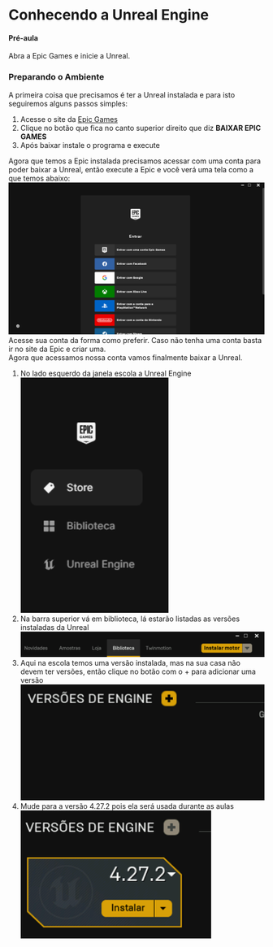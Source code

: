 # Conhecendo a Unreal Engine

#### Pré-aula
Abra a Epic Games e inicie a Unreal.

### Preparando o Ambiente
A primeira coisa que precisamos é ter a Unreal instalada e para isto seguiremos alguns passos simples:
1. Acesse o site da [Epic Games](https://store.epicgames.com/pt-BR/)
2. Clique no botão que fica no canto superior direito que diz **BAIXAR EPIC GAMES**
3. Após baixar instale o programa e execute

Agora que temos a Epic instalada precisamos acessar com uma conta para poder baixar a Unreal, então execute a Epic e você verá uma tela como a que temos abaixo:<br>
[![001](https://github.com/mastheusum/Aulas/blob/main/Level%203/v1/Lesson%2001/Screenshots/001.png "001")](https://github.com/mastheusum/Aulas/blob/main/Level%203/v1/Lesson%2001/Screenshots/001.png "001")<br>
Acesse sua conta da forma como preferir. Caso não tenha uma conta basta ir no site da Epic e criar uma.<br>
Agora que acessamos nossa conta vamos finalmente baixar a Unreal.
1. No lado esquerdo da janela escola a Unreal Engine <br>[![002](https://github.com/mastheusum/Aulas/blob/main/Level%203/v1/Lesson%2001/Screenshots/002.png "002")](https://github.com/mastheusum/Aulas/blob/main/Level%203/v1/Lesson%2001/Screenshots/002.png "002")
2. Na barra superior vá em biblioteca, lá estarão listadas as versões instaladas da Unreal<br>[![003](https://github.com/mastheusum/Aulas/blob/main/Level%203/v1/Lesson%2001/Screenshots/003.png "003")](https://github.com/mastheusum/Aulas/blob/main/Level%203/v1/Lesson%2001/Screenshots/003.png "003")
3. Aqui na escola temos uma versão instalada, mas na sua casa não devem ter versões, então clique no botão com o + para adicionar uma versão<br>[![004](https://github.com/mastheusum/Aulas/blob/main/Level%203/v1/Lesson%2001/Screenshots/004.png "004")](https://github.com/mastheusum/Aulas/blob/main/Level%203/v1/Lesson%2001/Screenshots/004.png "004")
4. Mude para a versão 4.27.2 pois ela será usada durante as aulas<br>[![005](https://github.com/mastheusum/Aulas/blob/main/Level%203/v1/Lesson%2001/Screenshots/005.png "005")](https://github.com/mastheusum/Aulas/blob/main/Level%203/v1/Lesson%2001/Screenshots/005.png "005")
